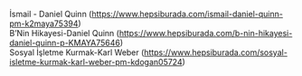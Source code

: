 İsmail - Daniel Quinn (https://www.hepsiburada.com/ismail-daniel-quinn-pm-k2maya75394)  
B’Nin Hikayesi-Daniel Quinn (https://www.hepsiburada.com/b-nin-hikayesi-daniel-quinn-p-KMAYA75646)  
Sosyal İşletme Kurmak-Karl Weber (https://www.hepsiburada.com/sosyal-isletme-kurmak-karl-weber-pm-kdogan05724)  
